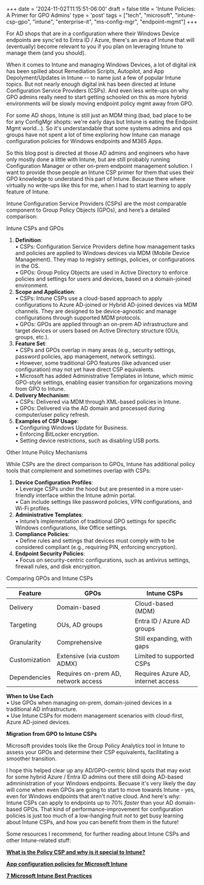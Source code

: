 +++
date = '2024-11-02T11:15:51-06:00'
draft = false
title = 'Intune Policies: A Primer for GPO Admins'
type = 'post'
tags = ["tech", "microsoft", "intune-csp-gpo", "intune", "enterprise-it", "ms-config-mgr", "endpoint-mgmt"]
+++

 <style>
        .truncate {
            width: 300px; /* Set the desired width */
            white-space: nowrap;
            overflow: hidden;
            text-overflow: ellipsis;
        }
        .truncate a {
            text-decoration: none;
            color: blue;
        }
</style>

For AD shops that are in a configuration where their Windows Device endpoints are sync'ed to Entra ID / Azure, there's an area of Intune that will (eventually) become relevant to you if you plan on leveraging Intune to manage them (and you should). <br />

When it comes to Intune and managing Windows Devices, a lot of digital ink has been spilled about Remediation Scripts, Autopilot, and App Depolyment/Updates in Intune -- to name just a few of popular Intune topics. But not nearly enough digital ink has been directed at Intune Configuration Service Providers (CSPs).  And even less write-ups on why GPO admins really need to start getting schooled on this as more hybrid environments will be slowly moving endpoint policy mgmt away from GPO. <br /> 

For some AD shops, Intune is still just an MDM thing (bad, bad place to be for any ConfigMgr shopts: we're early days but Intune is eating the Endpoint Mgmt world...).   So it's understandable that some systems admins and ops groups have not spent a lot of time exploring how Intune can manage configuration policies for Windows endpoints and M365 Apps.  <br /> 

So this blog post is directed at those AD admins and engineers who have only mostly done a little with Intune, but are still probably running Configuration Manager or other on-prem endpoint management solution.  I want to provide those people an Intune CSP primer for them that uses their GPO knowledge to understand this part of Intune.  Because there where virtually no write-ups like this for me, when I had to start learning to apply feature of Intune. <br />


Intune Configuration Service Providers (CSPs) are the most comparable component to Group Policy Objects (GPOs), and here’s a detailed comparison: <br />

Intune CSPs and GPOs <br />
1.	**Definition**: <br />
	•	CSPs: Configuration Service Providers define how management tasks and policies are applied to Windows devices via MDM (Mobile Device Management). They map to registry settings, policies, or configurations in the OS.<br />
	•	GPOs: Group Policy Objects are used in Active Directory to enforce policies and settings for users and devices, based on a domain-joined environment.<br />
2.	**Scope and Application**:<br />
	•	CSPs: Intune CSPs use a cloud-based approach to apply configurations to Azure AD-joined or Hybrid AD-joined devices via MDM channels. They are designed to be device-agnostic and manage configurations through supported MDM protocols.<br />
	•	GPOs: GPOs are applied through an on-prem AD infrastructure and target devices or users based on Active Directory structure (OUs, groups, etc.).
3.	**Feature Set**:<br />
	•	CSPs and GPOs overlap in many areas (e.g., security settings, password policies, app management, network settings).<br />
	•	However, some traditional GPO features (like advanced user configuration) may not yet have direct CSP equivalents.<br />
	•	Microsoft has added Administrative Templates in Intune, which mimic GPO-style settings, enabling easier transition for organizations moving from GPO to Intune.<br />
4.	**Delivery Mechanism**:<br />
	•	CSPs: Delivered via MDM through XML-based policies in Intune.<br />
	•	GPOs: Delivered via the AD domain and processed during computer/user policy refresh.<br />
5.	**Examples of CSP Usage**:<br />
	•	Configuring Windows Update for Business.<br />
	•	Enforcing BitLocker encryption.<br />
	•	Setting device restrictions, such as disabling USB ports.<br />

Other Intune Policy Mechanisms<br />

While CSPs are the direct comparison to GPOs, Intune has additional policy tools that complement and sometimes overlap with CSPs:<br />
1. **Device Configuration Profiles**:<br />
	•	Leverage CSPs under the hood but are presented in a more user-friendly interface within the Intune admin portal.<br />
	•	Can include settings like password policies, VPN configurations, and Wi-Fi profiles.<br />
2. **Administrative Templates**:<br />
	•	Intune’s implementation of traditional GPO settings for specific Windows configurations, like Office settings.<br />
3. **Compliance Policies**:<br />
	•	Define rules and settings that devices must comply with to be considered compliant (e.g., requiring PIN, enforcing encryption).<br />
4. **Endpoint Security Policies**:<br />
	•	Focus on security-centric configurations, such as antivirus settings, firewall rules, and disk encryption.<br />

Comparing GPOs and Intune CSPs 


| **Feature**   | **GPOs**                              |   **Intune CSPs**                     |
|---------------|---------------------------------------|---------------------------------------|
| Delivery      | Domain-based                          |   Cloud-based (MDM)                   |   
| Targeting     | OUs, AD groups                        |   Entra ID / Azure AD groups          |
| Granularity   | Comprehensive                         |  Still expanding, with gaps           |
| Customization | Extensive (via custom ADMX)           |  Limited to supported CSPs            |
| Dependencies	| Requires on-prem AD, network access   |	Requires Azure AD, internet access  |

**When to Use Each** <br />
	•	Use GPOs when managing on-prem, domain-joined devices in a traditional AD infrastructure. <br />
	•	Use Intune CSPs for modern management scenarios with cloud-first, Azure AD-joined devices.

**Migration from GPO to Intune CSPs**

Microsoft provides tools like the Group Policy Analytics tool in Intune to assess your GPOs and determine their CSP equivalents, facilitating a smoother transition.

I hope this helped clear up any AD/GPO-centric blind spots that may exist for some hybrid Azure / Entra ID admins out there still doing AD-based admninistration of your Windows endpoints.  Becuase it's very likely the day will come when even GPOs are going to start to move towards Intune - yes, even for Windows endpoints that aren't native cloud.  And here's why:  Intune CSPs can apply to endpoints up to 70% *faster* than your AD domain-based GPOs.  That kind of performance-improvement for configuration policies is just too much of a low-hanging fruit *not* to get busy learning about Intune CSPs, and how you can benefit from them in the future!  <br />

Some resources I recommend, for further reading about Intune CSPs and other Intune-related stuff: <br />


[**What is the Policy CSP and why is it special to Intune?**](https://www.mdmandgpanswers.com/blogs/view-blog/what-is-the-policy-csp-and-why-is-it-special-to-intune)

[**App configuration policies for Microsoft Intune**](https://learn.microsoft.com/en-us/mem/intune/apps/app-configuration-policies-overview)

[**7 Microsoft Intune Best Practices**](https://windowsmanagementexperts.com/7-microsoft-intune-best-practices/)